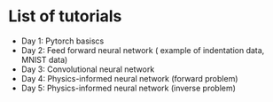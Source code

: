 # List of tutorials
- Day 1: Pytorch basiscs
- Day 2: Feed forward neural network ( example of indentation data, MNIST data)
- Day 3: Convolutional neural network
- Day 4: Physics-informed neural network (forward problem)
- Day 5: Physics-informed neural network (inverse problem)
